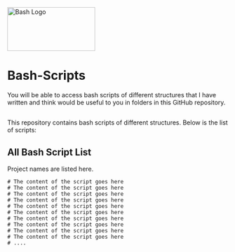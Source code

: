 <img src="https://img.shields.io/badge/GNU%20Bash-4EAA25.svg" alt="Bash Logo" width="200" height="100" style="max-width:100%;">

# Bash-Scripts
You will be able to access bash scripts of different structures that I have written and think would be useful to you in folders in this GitHub repository.
##
This repository contains bash scripts of different structures. Below is the list of scripts:
##
## All Bash Script List

Project names are listed here.

```
# The content of the script goes here
# The content of the script goes here
# The content of the script goes here
# The content of the script goes here
# The content of the script goes here
# The content of the script goes here
# The content of the script goes here
# The content of the script goes here
# The content of the script goes here
# The content of the script goes here
# ....
